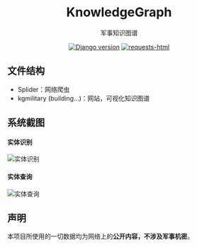 <h1 align="center">
KnowledgeGraph
</h1>

<div align="center">

  军事知识图谱

  [![Django version](https://img.shields.io/badge/Django-v2.2.6-blue)](https://www.djangoproject.com/)
  [![requests-html](https://img.shields.io/badge/requests--html-v0.10.0-blue)](https://github.com/psf/requests-html)

</div>

## 文件结构

  * Splider：网络爬虫
  * kgmilitary (building...)：网站，可视化知识图谱

## 系统截图

#### 实体识别
![实体识别](https://s2.ax1x.com/2019/11/06/MPiLLR.png)

#### 实体查询
![实体查询](https://s2.ax1x.com/2019/11/06/MPibQJ.png)

## 声明
本项目所使用的一切数据均为网络上的**公开内容，不涉及军事机密**。

